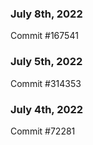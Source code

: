 ### July 8th, 2022

Commit #167541

### July 5th, 2022

Commit #314353


### July 4th, 2022

Commit #72281
